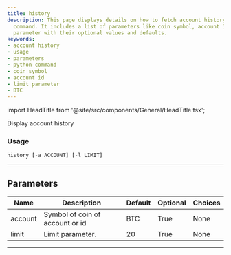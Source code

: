 ```yaml
---
title: history
description: This page displays details on how to fetch account history using python
  command. It includes a list of parameters like coin symbol, account ID, and limit
  parameter with their optional values and defaults.
keywords:
- account history
- usage
- parameters
- python command
- coin symbol
- account id
- limit parameter
- BTC
---
```


import HeadTitle from '@site/src/components/General/HeadTitle.tsx';

<HeadTitle title="history - Coinbase - Brokers - Portfolio - Reference | OpenBB Terminal Docs" />

Display account history

### Usage

```python
history [-a ACCOUNT] [-l LIMIT]
```

---

## Parameters

| Name | Description | Default | Optional | Choices |
| ---- | ----------- | ------- | -------- | ------- |
| account | Symbol of coin of account or id | BTC | True | None |
| limit | Limit parameter. | 20 | True | None |

---
